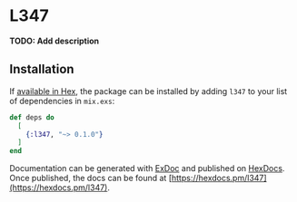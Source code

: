 # L347

**TODO: Add description**

## Installation

If [available in Hex](https://hex.pm/docs/publish), the package can be installed
by adding `l347` to your list of dependencies in `mix.exs`:

```elixir
def deps do
  [
    {:l347, "~> 0.1.0"}
  ]
end
```

Documentation can be generated with [ExDoc](https://github.com/elixir-lang/ex_doc)
and published on [HexDocs](https://hexdocs.pm). Once published, the docs can
be found at [https://hexdocs.pm/l347](https://hexdocs.pm/l347).

